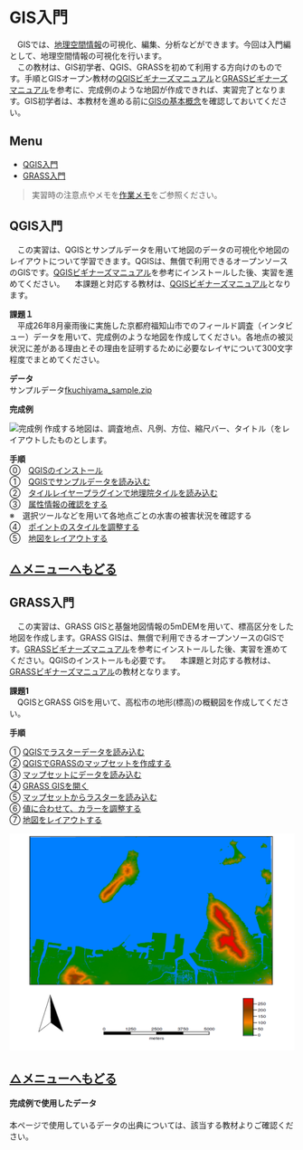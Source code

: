 # GIS入門
　GISでは、[地理空間情報]()の可視化、編集、分析などができます。今回は入門編として、地理空間情報の可視化を行います。  
　この教材は、GIS初学者、QGIS、GRASSを初めて利用する方向けのものです。手順とGISオープン教材の[QGISビギナーズマニュアル]と[GRASSビギナーズマニュアル]を参考に、完成例のような地図が作成できれば、実習完了となります。GIS初学者は、本教材を進める前に[GISの基本概念]を確認しておいてください。


**Menu**
--------
* [QGIS入門](#QGIS入門)
* [GRASS入門](#GRASS入門)

>実習時の注意点やメモを[作業メモ]をご参照ください。

## <a name = "QGIS入門"></a>QGIS入門
　この実習は、QGISとサンプルデータを用いて地図のデータの可視化や地図のレイアウトについて学習できます。QGISは、無償で利用できるオープンソースのGISです。[QGISビギナーズマニュアル]を参考にインストールした後、実習を進めてください。
　本課題と対応する教材は、[QGISビギナーズマニュアル]となります。

**課題１**  
　平成26年8月豪雨後に実施した京都府福知山市でのフィールド調査（インタビュー）データを用いて、完成例のような地図を作成してください。各地点の被災状況に差がある理由とその理由を証明するために必要なレイヤについて300文字程度でまとめてください。

**データ**  
サンプルデータ[fkuchiyama_sample.zip](https://github.com/yamauchi-inochu/demo/blob/master/GISオープン教材/実習課題/sample/fkuchiyama_sample.zip?raw=true)

**完成例**  

![完成例](pic/Q1.png)
作成する地図は、調査地点、凡例、方位、縮尺バー、タイトル（をレイアウトしたものとします。

**手順**  
⓪　[QGISのインストール](../../QGISビギナーズマニュアル/QGISビギナーズマニュアル.md#インストールする)  
①　[QGISでサンプルデータを読み込む](../../QGISビギナーズマニュアル/QGISビギナーズマニュアル.md#データの読み込み)  
②　[タイルレイヤープラグインで地理院タイルを読み込む](../../QGISビギナーズマニュアル/QGISビギナーズマニュアル.md#プラグイン)  
③　[属性情報の確認をする](../../QGISビギナーズマニュアル/QGISビギナーズマニュアル.md#属性テーブル)  
※　選択ツールなどを用いて各地点ごとの水害の被害状況を確認する  
④　[ポイントのスタイルを調整する](../../QGISビギナーズマニュアル/QGISビギナーズマニュアル.md#プロパティ)  
⑤　[地図をレイアウトする](../../QGISビギナーズマニュアル/QGISビギナーズマニュアル.md#地図のレイアウト)   

[△メニューへもどる](GIS入門.md#menu)
------

## <a name = "GRASS入門"></a>GRASS入門
　この実習は、GRASS GISと基盤地図情報の5mDEMを用いて、標高区分をした地図を作成します。GRASS GISは、無償で利用できるオープンソースのGISです。[GRASSビギナーズマニュアル]を参考にインストールした後、実習を進めてください。QGISのインストールも必要です。
　本課題と対応する教材は、[GRASSビギナーズマニュアル]の教材となります。

**課題1**  
　QGISとGRASS GISを用いて、高松市の地形(標高)の概観図を作成してください。

**手順**  

① [QGISでラスターデータを読み込む](../../QGISビギナーズマニュアル/QGISビギナーズマニュアル.md#データの読み込み)  
② [QGISでGRASSのマップセットを作成する](../../GRASSビギナーズマニュアル/GRASSビギナーズマニュアル.md#qgisでマップセットの作成)  
③ [マップセットにデータを読み込む](../../GRASSビギナーズマニュアル/GRASSビギナーズマニュアル.md#データの読み込み)  
④ [GRASS GISを開く](../../GRASSビギナーズマニュアル/GRASSビギナーズマニュアル.md#マップセットをgrassで表示する)  
⑤ [マップセットからラスターを読み込む](../../GRASSビギナーズマニュアル/GRASSビギナーズマニュアル.md#マップセットからラスタデータを読み込む)  
⑥ [値に合わせて、カラーを調整する](../../GRASSビギナーズマニュアル/GRASSビギナーズマニュアル.md#ラスタデータの色分け)  
⑦ [地図をレイアウトする](../../GRASSビギナーズマニュアル/GRASSビギナーズマニュアル.md#レイアウト)

![完成例](pic/G1.png)

[△メニューへもどる]
-------------

#### 完成例で使用したデータ
本ページで使用しているデータの出典については、該当する教材よりご確認ください。

[△メニューへもどる]:GIS入門.md#menu

[作業メモ]:https://github.com/yamauchi-inochu/demo/blob/master/GISオープン教材/実習課題/作業メモ.md
[QGISビギナーズマニュアル]:../../QGISビギナーズマニュアル/QGISビギナーズマニュアル.md
[GRASSビギナーズマニュアル]:../../GRASSビギナーズマニュアル/GRASSビギナーズマニュアル.md
[GISの基本概念]:../../01_GISの基本概念/GISの基本概念.md
[既存データの地図データと属性データ]:../../07_既存データの地図データと属性データ/既存データの地図データと属性データ.md
[空間データ]:../../08_空間データ/空間データ.md
[空間データの結合・修正]:../../10_空間データの統合・修正/空間データの統合・修正.md
[視覚的伝達]:../../21_視覚的伝達/視覚的伝達.md
[政府統計局e-stat]:https://www.e-stat.go.jp/SG1/estat/eStatTopPortal.do
[国土数値情報]:http://nlftp.mlit.go.jp/ksj/
[基本的な空間解析]:../../11_基本的な空間解析/基本的な空間解析.md
[ネットワーク分析]:../../12_ネットワーク分析/ネットワーク分析.md
[領域分析]:../../13_領域分析/領域分析.md
[点データの分析]:../../14_点データの分析/点データの分析.md
[ラスタデータの分析]:../../15_ラスタデータの分析/ラスタデータの分析.md
[空間補間]:../../18_空間補間/空間補間.md
